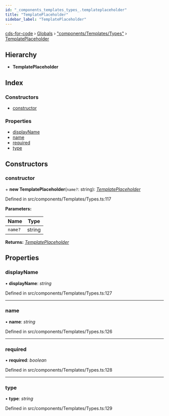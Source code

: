 ```yaml
---
id: "_components_templates_types_.templateplaceholder"
title: "TemplatePlaceholder"
sidebar_label: "TemplatePlaceholder"
---
```


[cds-for-code](../index.md) › [Globals](../globals.md) › ["components/Templates/Types"](../modules/_components_templates_types_.md) › [TemplatePlaceholder](_components_templates_types_.templateplaceholder.md)

## Hierarchy

* **TemplatePlaceholder**

## Index

### Constructors

* [constructor](_components_templates_types_.templateplaceholder.md#constructor)

### Properties

* [displayName](_components_templates_types_.templateplaceholder.md#displayname)
* [name](_components_templates_types_.templateplaceholder.md#name)
* [required](_components_templates_types_.templateplaceholder.md#required)
* [type](_components_templates_types_.templateplaceholder.md#type)

## Constructors

###  constructor

\+ **new TemplatePlaceholder**(`name?`: string): *[TemplatePlaceholder](_components_templates_types_.templateplaceholder.md)*

Defined in src/components/Templates/Types.ts:117

**Parameters:**

Name | Type |
------ | ------ |
`name?` | string |

**Returns:** *[TemplatePlaceholder](_components_templates_types_.templateplaceholder.md)*

## Properties

###  displayName

• **displayName**: *string*

Defined in src/components/Templates/Types.ts:127

___

###  name

• **name**: *string*

Defined in src/components/Templates/Types.ts:126

___

###  required

• **required**: *boolean*

Defined in src/components/Templates/Types.ts:128

___

###  type

• **type**: *string*

Defined in src/components/Templates/Types.ts:129
